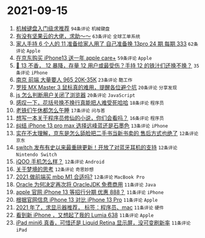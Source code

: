 # 2021-09-15

1. [机械键盘入门级求推荐](https://www.v2ex.com/t/801896) `94条评论` `机械键盘`
1. [有没有坚果云的大佬，求助～～](https://www.v2ex.com/t/801937) `63条评论` `全球工单系统`
1. [家人手持 6 个人的 11 准备给家人用了 自己准备换 13pro 24 期 每期 333](https://www.v2ex.com/t/801914) `62条评论` `Apple`
1. [在京东购买 iPhone13 送一年 apple care+](https://www.v2ex.com/t/801902) `59条评论` `Apple`
1. [📱 13 不香， 12 暴降，存量 12 用户或最受伤？手持 12 的铁汁们还换不换？](https://www.v2ex.com/t/802011) `35条评论` `iPhone`
1. [南京 前端 大量要人 965 20K-35K](https://www.v2ex.com/t/802016) `23条评论` `酷工作`
1. [罗技 MX Master 3 鼠标真的难用，提醒各位避个坑](https://www.v2ex.com/t/801972) `20条评论` `分享发现`
1. [js 怎么判断用户关闭了浏览器](https://www.v2ex.com/t/801913) `20条评论` `JavaScript`
1. [感叹一下，花括号换不换行真能把人难受死哈哈](https://www.v2ex.com/t/801982) `18条评论` `程序员`
1. [老铁们午休都怎么午睡](https://www.v2ex.com/t/802010) `17条评论` `问与答`
1. [想写一本关于程序员修仙的小说，你们会看吗？](https://www.v2ex.com/t/802036) `16条评论` `程序员`
1. [纠结 iPhone 13 pro max 选择远峰蓝还是石墨色](https://www.v2ex.com/t/802003) `13条评论` `iPhone`
1. [实在不太理解，京东是怎么舔脸把二手书当新书卖的 售后方式也绝了](https://www.v2ex.com/t/802034) `12条评论` `京东`
1. [switch 发布有史以来最重磅更新！开放了对蓝牙耳机的支持](https://www.v2ex.com/t/802001) `12条评论` `Nintendo Switch`
1. [iQOO 手机怎么样？](https://www.v2ex.com/t/801974) `12条评论` `Android`
1. [关于梦境的思考](https://www.v2ex.com/t/801962) `12条评论` `奇思妙想`
1. [2021,做前端买 mbp M1 合适吗?](https://www.v2ex.com/t/801894) `12条评论` `MacBook Pro`
1. [Oracle 为何决定再次将 OracleJDK 免费商用](https://www.v2ex.com/t/802012) `11条评论` `Java`
1. [apple 官网 iPhone 13 等招行分期 优惠 888？](https://www.v2ex.com/t/801989) `11条评论` `iPhone`
1. [根据官网信息 iPhone 13 对比 iPhone 13 Pro](https://www.v2ex.com/t/801965) `11条评论` `Apple`
1. [2021 年了，求显示器推荐， 标签：程序员、mac](https://www.v2ex.com/t/801959) `11条评论` `硬件`
1. [看到新 iPhone ，又想起了我的 Lumia 638](https://www.v2ex.com/t/801938) `11条评论` `Apple`
1. [iPad mini6 真香，可惜还是 Liquid Retina 显示屏，没可变刷新率](https://www.v2ex.com/t/801929) `11条评论` `iPad`
